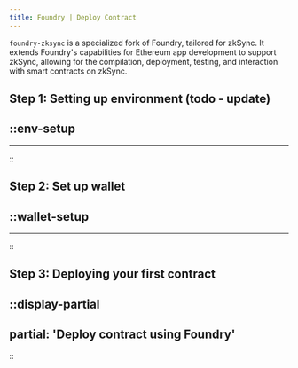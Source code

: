 ```yaml
---
title: Foundry | Deploy Contract
---
```


`foundry-zksync` is a specialized fork of Foundry, tailored for zkSync. It extends Foundry's capabilities for Ethereum app development to support zkSync, allowing for the compilation, deployment, testing, and interaction with smart contracts on zkSync.

## Step 1: Setting up environment (todo - update)
::env-setup
---

---
::

## Step 2: Set up wallet
::wallet-setup
---

---
::

## Step 3: Deploying your first contract
::display-partial
---
partial: 'Deploy contract using Foundry'
---
::

